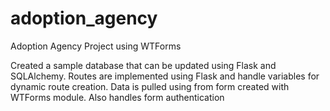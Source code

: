 # adoption_agency
Adoption Agency Project using WTForms

Created a sample database that can be updated using Flask and SQLAlchemy. 
Routes are implemented using Flask and handle variables for dynamic route creation.
Data is pulled using from form created with WTForms module. Also handles form authentication
